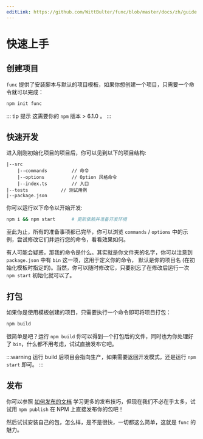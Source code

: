 ```yaml
---
editLink: https://github.com/WittBulter/func/blob/master/docs/zh/guide.md
---
```


# 快速上手
## 创建项目
`func` 提供了安装脚本与默认的项目模板，如果你想创建一个项目，只需要一个命令就可以完成：

```bash
npm init func
```
::: tip 提示
这需要你的 `npm` 版本 > 6.1.0 。
:::

## 快速开发

进入刚刚初始化项目的项目后，你可以见到以下的项目结构:

```
|--src
    |--commands         // 命令
    |--options          // Option 风格命令
    |--index.ts         // 入口
|--tests            // 测试用例
|--package.json
```

你可以运行以下命令以开始开发:
```bash
npm i && npm start      # 更新依赖并准备开发环境
```

至此为止，所有的准备事项都已完毕，你可以浏览 `commands` / `options` 中的示例，尝试修改它们并运行您的命令，看看效果如何。

有人可能会疑惑，那我的命令是什么。其实就是你文件夹的名字，你可以注意到 `package.json` 中有 `bin` 这一项，这用于定义你的命令，
默认是你的项目名 (在初始化模板时指定的)。当然，你可以随时修改它，只要别忘了在修改后运行一次 `npm start` 初始化就可以了。

## 打包

如果你是使用模板创建的项目，只需要执行一个命令即可将项目打包：
```bash
npm build
```

很简单是吧？运行 `npm build` 你可以得到一个打包后的文件，同时也为你处理好了 `bin`，什么都不用考虑，试试直接发布它吧。

:::warning
运行 build 后项目会指向生产，如果需要返回开发模式，还是运行 `npm start` 即可。
:::

## 发布

你可以参照 [如何发布的文档](/zh//publish.md) 学习更多的发布技巧，但现在我们不必在乎太多，试试用 `npm publish` 在 NPM 上直接发布你的包吧！

然后试试安装自己的包，怎么样，是不是很快，一切都这么简单，这就是 `func` 的魅力。

